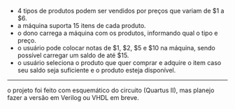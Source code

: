 - 4 tipos de produtos podem ser vendidos por preços que variam de $1 a $6.
- a máquina suporta 15 itens de cada produto.
- o dono carrega a máquina com os produtos, informando qual o tipo e preço.
- o usuário pode colocar notas de $1, $2, $5 e $10 na máquina, sendo possível carregar um saldo de até $15.
- o usuário seleciona o produto que quer comprar e adquire o item caso seu saldo seja suficiente e o produto esteja disponível.

----------

o projeto foi feito com esquemático do circuito (Quartus II), mas planejo fazer a versão em Verilog ou VHDL em breve.
